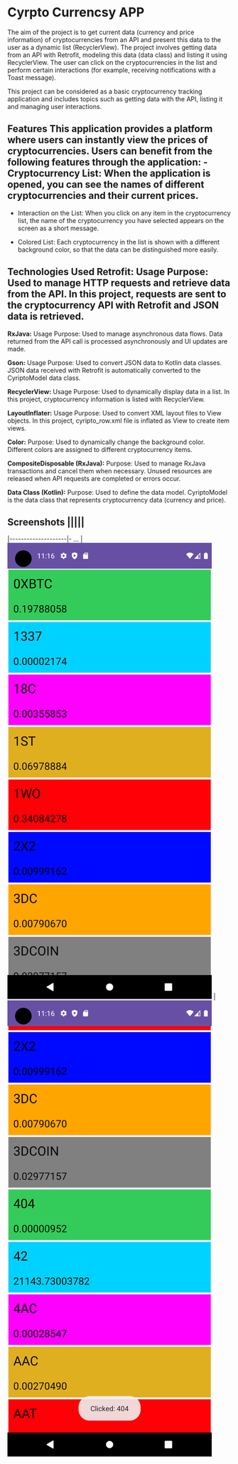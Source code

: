 # Cyrpto Currencsy APP

The aim of the project is to get current data (currency and price information) of cryptocurrencies from an API and present this data to the user as a dynamic list (RecyclerView). The project involves getting data from an API with Retrofit, modeling this data (data class) and listing it using RecyclerView. The user can click on the cryptocurrencies in the list and perform certain interactions (for example, receiving notifications with a Toast message).

This project can be considered as a basic cryptocurrency tracking application and includes topics such as getting data with the API, listing it and managing user interactions.

## Features This application provides a platform where users can instantly view the prices of cryptocurrencies. Users can benefit from the following features through the application: - Cryptocurrency List: When the application is opened, you can see the names of different cryptocurrencies and their current prices.

- Interaction on the List: When you click on any item in the cryptocurrency list, the name of the cryptocurrency you have selected appears on the screen as a short message.

- Colored List: Each cryptocurrency in the list is shown with a different background color, so that the data can be distinguished more easily.

## Technologies Used **Retrofit:** Usage Purpose: Used to manage HTTP requests and retrieve data from the API. In this project, requests are sent to the cryptocurrency API with Retrofit and JSON data is retrieved.

**RxJava:** Usage Purpose: Used to manage asynchronous data flows. Data returned from the API call is processed asynchronously and UI updates are made.

**Gson:** Usage Purpose: Used to convert JSON data to Kotlin data classes. JSON data received with Retrofit is automatically converted to the CyriptoModel data class.

**RecyclerView:** Usage Purpose: Used to dynamically display data in a list. In this project, cryptocurrency information is listed with RecyclerView.

**LayoutInflater:** Usage Purpose: Used to convert XML layout files to View objects. In this project, cyripto_row.xml file is inflated as View to create item views.

**Color:** Purpose: Used to dynamically change the background color. Different colors are assigned to different cryptocurrency items.

**CompositeDisposable (RxJava):** Purpose: Used to manage RxJava transactions and cancel them when necessary. Unused resources are released when API requests are completed or errors occur.

**Data Class (Kotlin):** Purpose: Used to define the data model. CyriptoModel is the data class that represents cryptocurrency data (currency and price).

## Screenshots |||||
|--------------------|- ... | ![Screen 1](https://github.com/murat-guzel33/myScreenShotFiles/blob/master/CyrptoCurrencyAPP/Ss1.png?raw=true) | ![Screen 2](https://github.com/murat-guzel33/myScreenShotFiles/blob/master/CyrptoCurrencyAPP/Ss2.png?raw=true)

